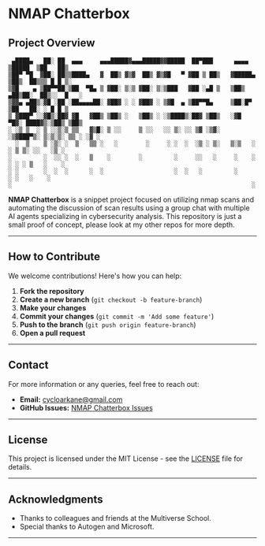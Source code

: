 
# NMAP Chatterbox

## Project Overview

```
 ▄████▄   ██░ ██  ▄▄▄     ▄▄▄█████▓▄▄▄█████▓▓█████  ██▀███      ▄▄▄▄    ▒█████  ▒██   ██▒   
▒██▀ ▀█  ▓██░ ██▒▒████▄   ▓  ██▒ ▓▒▓  ██▒ ▓▒▓█   ▀ ▓██ ▒ ██▒   ▓█████▄ ▒██▒  ██▒▒▒ █ █ ▒░   
▒▓█    ▄ ▒██▀▀██░▒██  ▀█▄ ▒ ▓██░ ▒░▒ ▓██░ ▒░▒███   ▓██ ░▄█ ▒   ▒██▒ ▄██▒██░  ██▒░░  █   ░   
▒▓▓▄ ▄██▒░▓█ ░██ ░██▄▄▄▄██░ ▓██▓ ░ ░ ▓██▓ ░ ▒▓█  ▄ ▒██▀▀█▄     ▒██░█▀  ▒██   ██░ ░ █ █ ▒    
▒ ▓███▀ ░░▓█▒░██▓ ▓█   ▓██▒ ▒██▒ ░   ▒██▒ ░ ░▒████▒░██▓ ▒██▒   ░▓█  ▀█▓░ ████▓▒░▒██▒ ▒██▒   
░ ░▒ ▒  ░ ▒ ░░▒░▒ ▒▒   ▓▒█░ ▒ ░░     ▒ ░░   ░░ ▒░ ░░ ▒▓ ░▒▓░   ░▒▓███▀▒░ ▒░▒░▒░ ▒▒ ░ ░▓ ░   
  ░  ▒    ▒ ░▒░ ░  ▒   ▒▒ ░   ░        ░     ░ ░  ░  ░▒ ░ ▒░   ▒░▒   ░   ░ ▒ ▒░ ░░   ░▒ ░   
░         ░  ░░ ░  ░   ▒    ░        ░         ░     ░░   ░     ░    ░ ░ ░ ░ ▒   ░    ░     
░ ░       ░  ░  ░      ░  ░                    ░  ░   ░         ░          ░ ░   ░    ░     
░                                                                    ░                      
```

**NMAP Chatterbox** is a snippet project focused on utilizing nmap scans and automating the discussion of scan results using a group chat with multiple AI agents specializing in cybersecurity analysis. This repository is just a small proof of concept, please look at my other repos for more depth.

---

## How to Contribute

We welcome contributions! Here's how you can help:

1. **Fork the repository**
2. **Create a new branch** (`git checkout -b feature-branch`)
3. **Make your changes**
4. **Commit your changes** (`git commit -m 'Add some feature'`)
5. **Push to the branch** (`git push origin feature-branch`)
6. **Open a pull request**

---

## Contact

For more information or any queries, feel free to reach out:

- **Email:** cycloarkane@gmail.com
- **GitHub Issues:** [NMAP Chatterbox Issues](https://github.com/cycloarcane/NMAPchatterbox/issues)

---

## License

This project is licensed under the MIT License - see the [LICENSE](LICENSE) file for details.

---

## Acknowledgments

- Thanks to colleagues and friends at the Multiverse School.
- Special thanks to Autogen and Microsoft.

---

